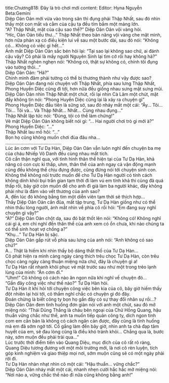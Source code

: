 title:Chương818: Đây là trò chơi mới
content:
Editor: Hyna Nguyễn<br>Beta:Gemini<br>Diệp Oản Oản mới vừa vào trong sân thì đụng phải Thập Nhất, sau đó nhìn thấy một con mắt và cằm của cậu ta đều tím bầm một mảng lớn.<br>“A? Thập Nhất, mặt của cậu sao thế?” Diệp Oản Oản vội vàng hỏi.<br>“Híc, Oản Oản tiểu thư…” Thập Nhất theo bản năng vội vàng che mặt mình, hơn nữa phản xạ có điều kiện lui về sau một bước dài, sau đó nói: “Không có… Không có việc gì hết…”<br>Ánh mắt Diệp Oản Oản sắc bén hỏi lại: “Tại sao lại không sao chứ, ai đánh cậu vậy? Có phải là mấy người Nguyên Sinh lại tìm cớ rồi hay không hả?”<br>Thập Nhất nghèn nghẹn nói: “Không có, thật sự không có, chính tôi đụng vào tường thôi…”<br>Diệp Oản Oản: “Hả?”<br>Chính mình đâm phải tường có thể bị thương thành như vậy được sao?<br>Diệp Oản Oản đang nói chuyện với Thập Nhất, phía sau lưng Thập Nhất, Phong Huyền Diệc cũng đi tới, hơn nữa đều giống nhau sưng mặt sưng mũi.<br>Diệp Oản Oản nhìn Thập Nhất một chút, rồi lại nhìn Cà Lăm một chút, mặt đầy không tin nói: “Phong Huyền Diệc cũng lại là xảy ra chuyện gì”<br>Phong Huyền Diệc đầu tiên là sững sờ, sau đó nháy mắt một cái: “Ây… Tôi… Tôi… Tôi và… Và Thập Nhất… Nhất… Cùng nhau đụng…”<br>Thập Nhất lập tức nói: “Đúng, tôi có thể làm chứng!”<br>Vẻ mặt Diệp Oản Oản không biết nói gì: “… Hai người chơi trò gì mới à?”<br>Phong Huyền Diệc: “…”<br>Thập Nhất lau mồ hôi: “…”<br>Bọn họ cũng không muốn chơi đùa đâu nha…<br>……………………………………..<br>Lúc ăn cơm với Tư Dạ Hàn, Diệp Oản Oản vẫn luôn nghĩ đến chuyện ba mẹ của cháu Nhiếp Vô Danh đều cùng nhau mất tích.<br>Cô cẩn thận nghĩ qua, với tình hình thân thể hiện tại của Tư Dạ Hàn, khả năng có con cực kì thấp, uhm, thân thể của anh ngay cả vận động mạnh cũng đều không thể chịu đựng được, cũng đừng nói tới chuyện sinh con.<br>Không thể không nói trước muốn để cho Tư Dạ Hàn người có tính cách không dính khói bụi trần gian tạm thời đi làm vú em tính khả thi cũng đã quá thấp rồi, bây giờ còn muốn để cho anh đi giả làm ba người khác, đây không phải như là đâm vào vết thương của anh sao?<br>A, đến lúc đó không bằng tìm một diễn viên tạm thời sẽ thích hợp…<br>Thấy Diệp Oản Oản cắn đũa, mất tập trung, Tư Dạ Hàn giống như có thể nhìn thấu lòng người, ánh mắt nhìn về phía cô rồi hỏi: “Em đang suy nghĩ chuyện gì vậy?”<br>“À?” Diệp Oản Oản chột dạ, sau đó bật thốt lên nói: “Không có! Không nghĩ cái gì á, em chỉ nghĩ đến thân thể của anh xem có ổn chưa, khi nào chúng ta có thể sinh hoạt vợ chồng a?”<br>“Khụ…” Tư Dạ Hàn bị sặc.<br>Diệp Oản Oản gấp rút vỗ phía sau lưng của anh nói: “Anh không có sao chứ?”<br>A… Thật là hiếm khi nhìn thấy bộ dáng thất thố của Tư Dạ Hàn…<br>Cô phát hiện ra mình càng ngày càng thích trêu chọc Tư Dạ Hàn, còn trêu chọc càng ngày càng thuận miệng nữa chứ, đây là chuyện gì a!<br>Tư Dạ Hàn rất nhanh khôi phục vẻ mặt trước sau như một trong trẻo lạnh lùng của mình: “Ăn cơm đi.”<br>“Uhm!” Cô không có cách nào ăn ngon nữa khi nghĩ về chuyện đó…<br>“Gần đây công việc như thế nào?” Tư Dạ Hàn hỏi.<br>Tư Dạ Hàn ít khi hỏi tới chuyện công việc bên kia của cô, bây giờ hiếm thấy đột nhiên lại hỏi tới, cô thầm nghĩ chắc có chuyện gì đó đây.<br>Đoán chừng là biết công ty bọn họ gần đây có sự thay đổi nhân sự rồi…?<br>Diệp Oản Oản đem tình huống đơn giản nói với anh một chút, sau đó mở miệng nói: “Thái Dũng Thắng là cháu bên ngoại của Chử Hồng Quang, hậu thuẩn vững chắc như thế, anh ta muốn tiếp quản công ty, dich ngon tinh com em căn bản là không có cách ngăn cản được, đây cũng là tình huống mà em đã sớm ngờ tới. Cố gắng làm đến bây giờ, nhìn anh ta chà đạp tâm huyết của em, sẽ đau lòng cũng là điều khó tránh khỏi… Chẳng qua là, bước này, sớm muộn đều phải trải qua…”<br>Lúc trước thời điểm tiến vào Quang Diệu, mục đích của cô rất rõ ràng, Quang Diệu tương đương với một môi trường mới, là nơi cô rèn luyện, tích góp kinh nghiệm và giao thiệp mọi nơi, sớm muộn cũng sẽ có một ngày phải rời đi.<br>Tư Dạ Hàn nhàn nhạt nhìn cô một cái: “Hậu thuẩn… vững chắc?”<br>Diệp Oản Oản nháy mắt một cái, nhanh nhẹn cười hắc hắc mở miệng nói: “Nơi nào a, vững chắc thế nào đi nữa cũng không bằng anh!”